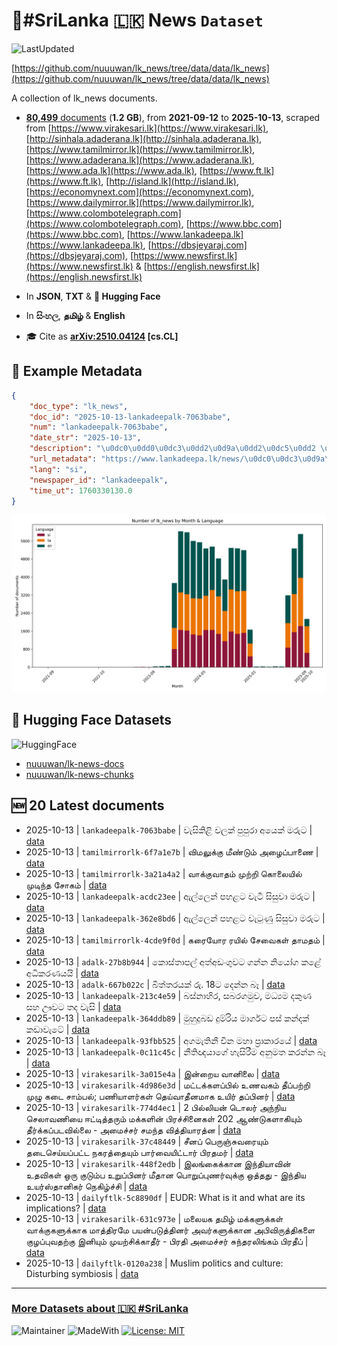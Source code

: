 # 📄#SriLanka 🇱🇰 News `Dataset`

![LastUpdated](https://img.shields.io/badge/last_updated-2025--10--13_10:18:24-green)

[https://github.com/nuuuwan/lk_news/tree/data/data/lk_news](https://github.com/nuuuwan/lk_news/tree/data/data/lk_news)

A collection of lk_news documents.

- [**80,499** documents](https://github.com/nuuuwan/lk_news/tree/data/data/lk_news) (**1.2 GB**), from **2021-09-12** to **2025-10-13**, scraped from [https://www.virakesari.lk](https://www.virakesari.lk), [http://sinhala.adaderana.lk](http://sinhala.adaderana.lk), [https://www.tamilmirror.lk](https://www.tamilmirror.lk), [https://www.adaderana.lk](https://www.adaderana.lk), [https://www.ada.lk](https://www.ada.lk), [https://www.ft.lk](https://www.ft.lk), [http://island.lk](http://island.lk), [https://economynext.com](https://economynext.com), [https://www.dailymirror.lk](https://www.dailymirror.lk), [https://www.colombotelegraph.com](https://www.colombotelegraph.com), [https://www.bbc.com](https://www.bbc.com), [https://www.lankadeepa.lk](https://www.lankadeepa.lk), [https://dbsjeyaraj.com](https://dbsjeyaraj.com), [https://www.newsfirst.lk](https://www.newsfirst.lk) & [https://english.newsfirst.lk](https://english.newsfirst.lk)

- In **JSON**, **TXT** & **🤗 Hugging Face**

- In **සිංහල**, **தமிழ்** & **English**

- 🎓 Cite as **[arXiv:2510.04124](https://arxiv.org/abs/2510.04124) [cs.CL]**

## 📝 Example Metadata

```json
{
    "doc_type": "lk_news",
    "doc_id": "2025-10-13-lankadeepalk-7063babe",
    "num": "lankadeepalk-7063babe",
    "date_str": "2025-10-13",
    "description": "\u0dc0\u0dd0\u0dc3\u0dd2\u0d9a\u0dd2\u0dc5\u0dd2 \u0dc0\u0dbd\u0d9a\u0dca \u0db4\u0dd4\u0db4\u0dd4\u0dbb\u0dcf \u0d85\u0dba\u0dd9\u0d9a\u0dca \u0db8\u0dbb\u0dd4\u0da7",
    "url_metadata": "https://www.lankadeepa.lk/news/\u0dc0\u0dc3\u0d9a\u0dc5-\u0dc0\u0dbd\u0d9a-\u0db4\u0db4\u0dbb-\u0d85\u0dba\u0d9a-\u0db8\u0dbb\u0da7/101-681191",
    "lang": "si",
    "newspaper_id": "lankadeepalk",
    "time_ut": 1760330130.0
}
```

![Chart](https://raw.githubusercontent.com/nuuuwan/lk_news/refs/heads/data/data/lk_news/docs_by_month_and_lang.png)

## 🤗 Hugging Face Datasets

![HuggingFace](https://img.shields.io/badge/-HuggingFace-FDEE21?style=for-the-badge&logo=HuggingFace)

- [nuuuwan/lk-news-docs](https://huggingface.co/datasets/nuuuwan/lk-news-docs)
- [nuuuwan/lk-news-chunks](https://huggingface.co/datasets/nuuuwan/lk-news-chunks)

## 🆕 20 Latest documents

- 2025-10-13 | `lankadeepalk-7063babe` | වැසිකිළි වලක් පුපුරා අයෙක් මරුට | [data](https://github.com/nuuuwan/lk_news/tree/data/data/lk_news/2020s/2025/2025-10-13-lankadeepalk-7063babe)
- 2025-10-13 | `tamilmirrorlk-6f7a1e7b` | விமலுக்கு மீண்டும் அழைப்பாணை | [data](https://github.com/nuuuwan/lk_news/tree/data/data/lk_news/2020s/2025/2025-10-13-tamilmirrorlk-6f7a1e7b)
- 2025-10-13 | `tamilmirrorlk-3a21a4a2` | வாக்குவாதம் முற்றி கொலையில் முடிந்த சோகம் | [data](https://github.com/nuuuwan/lk_news/tree/data/data/lk_news/2020s/2025/2025-10-13-tamilmirrorlk-3a21a4a2)
- 2025-10-13 | `lankadeepalk-acdc23ee` | ඇල්ලෙන් පහළට වැටී සිසුවා මරුට | [data](https://github.com/nuuuwan/lk_news/tree/data/data/lk_news/2020s/2025/2025-10-13-lankadeepalk-acdc23ee)
- 2025-10-13 | `lankadeepalk-362e8bd6` | ඇල්ලෙන් පහළට වැටුණු සිසුවා මරුට | [data](https://github.com/nuuuwan/lk_news/tree/data/data/lk_news/2020s/2025/2025-10-13-lankadeepalk-362e8bd6)
- 2025-10-13 | `tamilmirrorlk-4cde9f0d` | கரையோர ரயில் சேவைகள் தாமதம் | [data](https://github.com/nuuuwan/lk_news/tree/data/data/lk_news/2020s/2025/2025-10-13-tamilmirrorlk-4cde9f0d)
- 2025-10-13 | `adalk-27b8b944` | කොස්තාපල් අත්අඩංගුවට ගන්න නියෝග කළේ අධිකරණයයි | [data](https://github.com/nuuuwan/lk_news/tree/data/data/lk_news/2020s/2025/2025-10-13-adalk-27b8b944)
- 2025-10-13 | `adalk-667b022c` | බිත්තරයක් රු. 18ට දෙන්න බෑ | [data](https://github.com/nuuuwan/lk_news/tree/data/data/lk_news/2020s/2025/2025-10-13-adalk-667b022c)
- 2025-10-13 | `lankadeepalk-213c4e59` | බස්නාහිර, සබරගමුව, මධ්‍යම දකුණ සහ ඌවට තද වැසි | [data](https://github.com/nuuuwan/lk_news/tree/data/data/lk_news/2020s/2025/2025-10-13-lankadeepalk-213c4e59)
- 2025-10-13 | `lankadeepalk-364ddb89` | මුහුදුබඩ දුම්රිය මාර්ගට පස් කන්දක් කඩාවැටේ | [data](https://github.com/nuuuwan/lk_news/tree/data/data/lk_news/2020s/2025/2025-10-13-lankadeepalk-364ddb89)
- 2025-10-13 | `lankadeepalk-93fbb525` | අගමැතිනී චීන මහා ප්‍රාකාරයේ | [data](https://github.com/nuuuwan/lk_news/tree/data/data/lk_news/2020s/2025/2025-10-13-lankadeepalk-93fbb525)
- 2025-10-13 | `lankadeepalk-0c11c45c` | නීතිඥයාගේ හැසිරීම අනුමත කරන්න බෑ | [data](https://github.com/nuuuwan/lk_news/tree/data/data/lk_news/2020s/2025/2025-10-13-lankadeepalk-0c11c45c)
- 2025-10-13 | `virakesarilk-3a015e4a` | இன்றைய வானிலை | [data](https://github.com/nuuuwan/lk_news/tree/data/data/lk_news/2020s/2025/2025-10-13-virakesarilk-3a015e4a)
- 2025-10-13 | `virakesarilk-4d986e3d` | மட்டக்களப்பில் உணவகம் தீப்பற்றி முழு கடை சாம்பல்; பணியாளர்கள் தெய்வாதீனமாக உயிர் தப்பினர் | [data](https://github.com/nuuuwan/lk_news/tree/data/data/lk_news/2020s/2025/2025-10-13-virakesarilk-4d986e3d)
- 2025-10-13 | `virakesarilk-774d4ec1` | 2 பில்லியன் டொலர் அந்நிய செலாவணியை ஈட்டித்தரும் மக்களின் பிரச்சினைகள் 202 ஆண்டுகளாகியும் தீர்க்கப்படவில்லை - அமைச்சர் சமந்த வித்தியாரத்ன | [data](https://github.com/nuuuwan/lk_news/tree/data/data/lk_news/2020s/2025/2025-10-13-virakesarilk-774d4ec1)
- 2025-10-13 | `virakesarilk-37c48449` | சீனப் பெருஞ்சுவரையும் தடைசெய்யப்பட்ட நகரத்தையும் பார்வையிட்டார் பிரதமர் | [data](https://github.com/nuuuwan/lk_news/tree/data/data/lk_news/2020s/2025/2025-10-13-virakesarilk-37c48449)
- 2025-10-13 | `virakesarilk-448f2edb` | இலங்கைக்கான இந்தியாவின் உதவிகள் ஒரு குடும்ப உறுப்பினர் மீதான பொறுப்புணர்வுக்கு ஒத்தது - இந்திய உயர்ஸ்தானிகர் நெகிழ்ச்சி | [data](https://github.com/nuuuwan/lk_news/tree/data/data/lk_news/2020s/2025/2025-10-13-virakesarilk-448f2edb)
- 2025-10-13 | `dailyftlk-5c8890df` | EUDR: What is it and what are its implications? | [data](https://github.com/nuuuwan/lk_news/tree/data/data/lk_news/2020s/2025/2025-10-13-dailyftlk-5c8890df)
- 2025-10-13 | `virakesarilk-631c973e` | மலையக தமிழ் மக்களுக்கள் வாக்குகளுக்காக மாத்திரமே பயன்படுத்தினர் அவர்களுக்கான அபிவிருத்திகளை குழப்புவதற்கு இனியும் முயற்சிக்காதீர் - பிரதி அமைச்சர் சுந்தரலிங்கம் பிரதீப் | [data](https://github.com/nuuuwan/lk_news/tree/data/data/lk_news/2020s/2025/2025-10-13-virakesarilk-631c973e)
- 2025-10-13 | `dailyftlk-0120a238` | Muslim politics and culture: Disturbing symbiosis | [data](https://github.com/nuuuwan/lk_news/tree/data/data/lk_news/2020s/2025/2025-10-13-dailyftlk-0120a238)

---

### [More Datasets about 🇱🇰 #SriLanka](https://github.com/nuuuwan/lk_datasets)

![Maintainer](https://img.shields.io/badge/maintainer-nuuuwan-red)
![MadeWith](https://img.shields.io/badge/made_with-python-blue)
[![License: MIT](https://img.shields.io/badge/License-MIT-yellow.svg)](https://opensource.org/licenses/MIT)
